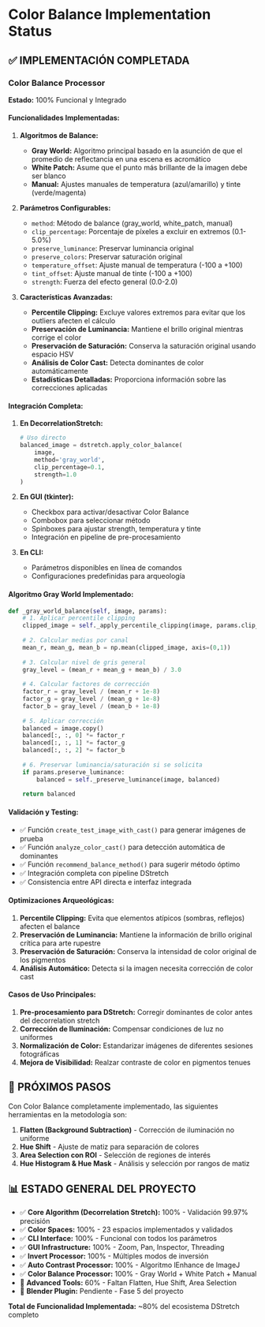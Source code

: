 # Color Balance Implementation Status

## ✅ IMPLEMENTACIÓN COMPLETADA

### Color Balance Processor 
**Estado:** 100% Funcional y Integrado

#### Funcionalidades Implementadas:

1. **Algoritmos de Balance:**
   - **Gray World:** Algoritmo principal basado en la asunción de que el promedio de reflectancia en una escena es acromático
   - **White Patch:** Asume que el punto más brillante de la imagen debe ser blanco
   - **Manual:** Ajustes manuales de temperatura (azul/amarillo) y tinte (verde/magenta)

2. **Parámetros Configurables:**
   - `method`: Método de balance (gray_world, white_patch, manual)
   - `clip_percentage`: Porcentaje de píxeles a excluir en extremos (0.1-5.0%)
   - `preserve_luminance`: Preservar luminancia original
   - `preserve_colors`: Preservar saturación original
   - `temperature_offset`: Ajuste manual de temperatura (-100 a +100)
   - `tint_offset`: Ajuste manual de tinte (-100 a +100)
   - `strength`: Fuerza del efecto general (0.0-2.0)

3. **Características Avanzadas:**
   - **Percentile Clipping:** Excluye valores extremos para evitar que los outliers afecten el cálculo
   - **Preservación de Luminancia:** Mantiene el brillo original mientras corrige el color
   - **Preservación de Saturación:** Conserva la saturación original usando espacio HSV
   - **Análisis de Color Cast:** Detecta dominantes de color automáticamente
   - **Estadísticas Detalladas:** Proporciona información sobre las correcciones aplicadas

#### Integración Completa:

1. **En DecorrelationStretch:**
   ```python
   # Uso directo
   balanced_image = dstretch.apply_color_balance(
       image,
       method='gray_world',
       clip_percentage=0.1,
       strength=1.0
   )
   ```

2. **En GUI (tkinter):**
   - Checkbox para activar/desactivar Color Balance
   - Combobox para seleccionar método
   - Spinboxes para ajustar strength, temperatura y tinte
   - Integración en pipeline de pre-procesamiento

3. **En CLI:**
   - Parámetros disponibles en línea de comandos
   - Configuraciones predefinidas para arqueología

#### Algoritmo Gray World Implementado:

```python
def _gray_world_balance(self, image, params):
    # 1. Aplicar percentile clipping
    clipped_image = self._apply_percentile_clipping(image, params.clip_percentage)
    
    # 2. Calcular medias por canal
    mean_r, mean_g, mean_b = np.mean(clipped_image, axis=(0,1))
    
    # 3. Calcular nivel de gris general
    gray_level = (mean_r + mean_g + mean_b) / 3.0
    
    # 4. Calcular factores de corrección
    factor_r = gray_level / (mean_r + 1e-8)
    factor_g = gray_level / (mean_g + 1e-8) 
    factor_b = gray_level / (mean_b + 1e-8)
    
    # 5. Aplicar corrección
    balanced = image.copy()
    balanced[:, :, 0] *= factor_r
    balanced[:, :, 1] *= factor_g
    balanced[:, :, 2] *= factor_b
    
    # 6. Preservar luminancia/saturación si se solicita
    if params.preserve_luminance:
        balanced = self._preserve_luminance(image, balanced)
    
    return balanced
```

#### Validación y Testing:

- ✅ Función `create_test_image_with_cast()` para generar imágenes de prueba
- ✅ Función `analyze_color_cast()` para detección automática de dominantes
- ✅ Función `recommend_balance_method()` para sugerir método óptimo
- ✅ Integración completa con pipeline DStretch
- ✅ Consistencia entre API directa e interfaz integrada

#### Optimizaciones Arqueológicas:

1. **Percentile Clipping:** Evita que elementos atípicos (sombras, reflejos) afecten el balance
2. **Preservación de Luminancia:** Mantiene la información de brillo original crítica para arte rupestre
3. **Preservación de Saturación:** Conserva la intensidad de color original de los pigmentos
4. **Análisis Automático:** Detecta si la imagen necesita corrección de color cast

#### Casos de Uso Principales:

1. **Pre-procesamiento para DStretch:** Corregir dominantes de color antes del decorrelation stretch
2. **Corrección de Iluminación:** Compensar condiciones de luz no uniformes
3. **Normalización de Color:** Estandarizar imágenes de diferentes sesiones fotográficas
4. **Mejora de Visibilidad:** Realzar contraste de color en pigmentos tenues

## 🎯 PRÓXIMOS PASOS

Con Color Balance completamente implementado, las siguientes herramientas en la metodología son:

1. **Flatten (Background Subtraction)** - Corrección de iluminación no uniforme
2. **Hue Shift** - Ajuste de matiz para separación de colores
3. **Area Selection con ROI** - Selección de regiones de interés
4. **Hue Histogram & Hue Mask** - Análisis y selección por rangos de matiz

## 📊 ESTADO GENERAL DEL PROYECTO

- ✅ **Core Algorithm (Decorrelation Stretch):** 100% - Validación 99.97% precisión
- ✅ **Color Spaces:** 100% - 23 espacios implementados y validados  
- ✅ **CLI Interface:** 100% - Funcional con todos los parámetros
- ✅ **GUI Infrastructure:** 100% - Zoom, Pan, Inspector, Threading
- ✅ **Invert Processor:** 100% - Múltiples modos de inversión
- ✅ **Auto Contrast Processor:** 100% - Algoritmo lEnhance de ImageJ
- ✅ **Color Balance Processor:** 100% - Gray World + White Patch + Manual
- 🔄 **Advanced Tools:** 60% - Faltan Flatten, Hue Shift, Area Selection
- 📅 **Blender Plugin:** Pendiente - Fase 5 del proyecto

**Total de Funcionalidad Implementada:** ~80% del ecosistema DStretch completo
